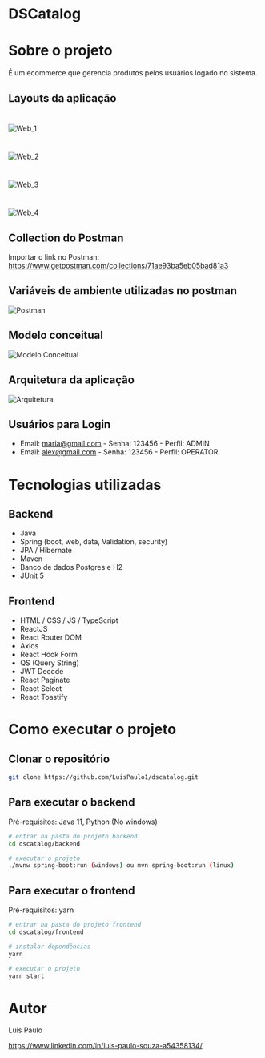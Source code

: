 # DSCatalog

# Sobre o projeto

É um ecommerce que gerencia produtos pelos usuários logado no sistema.

## Layouts da aplicação

#
![Web_1](https://github.com/LuisPaulo1/assets/blob/master/dscatalog/01.jpeg)
#
![Web_2](https://github.com/LuisPaulo1/assets/blob/master/dscatalog/02.jpeg)
#
![Web_3](https://github.com/LuisPaulo1/assets/blob/master/dscatalog/03.jpeg)
#
![Web_4](https://github.com/LuisPaulo1/assets/blob/master/dscatalog/04.jpeg)

## Collection do Postman
Importar o link no Postman: https://www.getpostman.com/collections/71ae93ba5eb05bad81a3

## Variáveis de ambiente utilizadas no postman
![Postman](https://github.com/LuisPaulo1/assets/blob/master/dscatalog/variaveis-ambiente.png)

## Modelo conceitual
![Modelo Conceitual](https://github.com/LuisPaulo1/assets/blob/master/dscatalog/diagrama-classes.png)

## Arquitetura da aplicação
![Arquitetura](https://github.com/LuisPaulo1/assets/blob/master/dscatalog/arquitetura.png)

## Usuários para Login
- Email: maria@gmail.com - Senha: 123456 - Perfil: ADMIN
- Email: alex@gmail.com - Senha: 123456 - Perfil: OPERATOR

# Tecnologias utilizadas
## Backend
- Java
- Spring (boot, web, data, Validation, security)
- JPA / Hibernate
- Maven
- Banco de dados Postgres e H2
- JUnit 5

## Frontend
- HTML / CSS / JS / TypeScript
- ReactJS
- React Router DOM
- Axios
- React Hook Form
- QS (Query String)
- JWT Decode
- React Paginate
- React Select
- React Toastify

# Como executar o projeto

## Clonar o repositório
```bash
git clone https://github.com/LuisPaulo1/dscatalog.git
```

## Para executar o backend
Pré-requisitos: Java 11, Python (No windows)

```bash
# entrar na pasta do projeto backend
cd dscatalog/backend

# executar o projeto
./mvnw spring-boot:run (windows) ou mvn spring-boot:run (linux)
```

## Para executar o frontend
Pré-requisitos: yarn

```bash
# entrar na pasta do projeto frontend
cd dscatalog/frontend

# instalar dependências
yarn

# executar o projeto
yarn start
```

# Autor

Luis Paulo

https://www.linkedin.com/in/luis-paulo-souza-a54358134/
